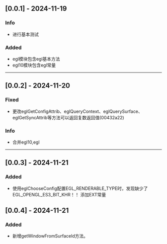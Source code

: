 ## [0.0.1] - 2024-11-19

### Info
- 进行基本测试

### Added
- egl模块包含egl基本方法
- egl10模块包含egl常量

---

## [0.0.2] - 2024-11-20

### Fixed
- 更改eglGetConfigAttrib、eglQueryContext、eglQuerySurface、eglGetSyncAttrib等方法可以返回复数返回值(00432a22)

### Info

- 合并egl10,egl

---

## [0.0.3] - 2024-11-21

### Added

- 使用eglChooseConfig配置EGL_RENDERABLE_TYPE时，发现缺少了EGL_OPENGL_ES3_BIT_KHR！！ 添加EXT常量

## [0.0.4] - 2024-11-21

### Added

- 新增getWindowFromSurfaceId方法。